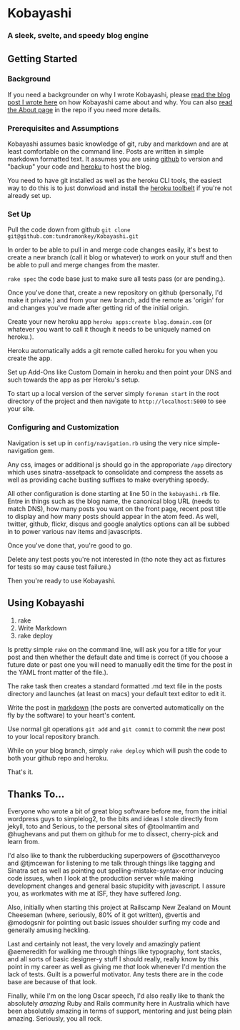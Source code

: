 # Kobayashi

### A sleek, svelte, and speedy blog engine

## Getting Started

### Background

If you need a backgrounder on why I wrote Kobayashi, please [read the blog
post I wrote
here](http://blog.tundramonkey.com/2012/07/20/the-tundramonkey-cometh)
on how Kobayashi came about and why. You can also [read the About
page](https://github.com/tundramonkey/Kobayashi/blob/master/pages/about.md)
in the repo if you need more details.

### Prerequisites and Assumptions

Kobayashi assumes basic knowledge of git, ruby and markdown and are at
least comfortable on the command line. Posts are written in simple
markdown formatted text. It assumes you are using
[github](http://github.com) to version and "backup" your code and
[heroku](http://heroku.com) to host the blog.

You need to have git installed as well as the heroku CLI tools, the
easiest way to do this is to just donwload and install the [heroku
toolbelt](https://toolbelt.heroku.com) if you're not already set up.

### Set Up

Pull the code down from github `git clone git@github.com:tundramonkey/Kobayashi.git`

In order to be able to pull in and merge code changes easily, it's best
to create a new branch (call it blog or whatever) to work on your stuff
and then be able to pull and merge changes from the master.

`rake spec` the code base just to make sure all tests pass (or are
pending.).

Once you've done that, create a new repository on github (personally, I'd
make it private.) and from your new branch, add the remote as 'origin'
for and changes you've made after getting rid of the initial origin.

Create your new heroku app `heroku apps:create blog.domain.com` (or
whatever you want to call it though it needs to be uniquely named
on heroku.).

Heroku automatically adds a git remote called heroku for you when you
create the app.

Set up Add-Ons like Custom Domain in heroku and then point your DNS and
such towards the app as per Heroku's setup.

To start up a local version of the server simply `foreman start` in the
root directory of the project and then navigate to
`http://localhost:5000` to see your site.

### Configuring and Customization

Navigation is set up in `config/navigation.rb` using the very nice
simple-navigation gem.

Any css, images or additional js should go in the approporiate `/app`
directory which uses sinatra-assetpack to consolidate and compress the
assets as well as providing cache busting suffixes to make everything
speedy.

All other configuration is done starting at line 50 in the
`kobayashi.rb` file. Entre in things such as the blog name, the
canonical blog URL (needs to match DNS), how many posts you want on the
front page, recent post title to display and how many posts should
appear in the atom feed. As well, twitter, github, flickr, disqus and
google analytics options can all be subbed in to power various nav items
and javascripts.

Once you've done that, you're good to go.

Delete any test posts you're not interested in (tho note they act as
fixtures for tests so may cause test failure.)

Then you're ready to use Kobayashi.

## Using Kobayashi

1. rake
2. Write Markdown
3. rake deploy

Is pretty simple `rake` on the command line, will ask you for a title
for your post and then whether the default date and time is correct (if
you choose a future date or past one you will need to manually edit the
time for the post in the YAML front matter of the file.).

The rake task then creates a standard formatted .md text file in the
posts directory and launches (at least on macs) your default text editor
to edit it.

Write the post in
[markdown](http://daringfireball.net/projects/markdown/) (the posts are
converted automatically on the fly by the software) to your heart's
content.

Use normal git operations `git add` and `git commit` to commit the new
post to your local repository branch.

While on your blog branch, simply `rake deploy` which will push the code
to both your github repo and heroku.

That's it.

## Thanks To...

Everyone who wrote a bit of great blog software before me, from the
initial wordpress guys to simplelog2, to the bits and ideas I stole
directly from jekyll, toto and Serious, to the personal sites of
@toolmantim and @hughevans and put them on github for me to dissect,
cherry-pick and learn from.

I'd also like to thank the rubberducking superpowers of @scottharveyco
and @tjmcewan for listening to me talk through things like tagging and
Sinatra set as well as pointing out spelling-mistake-syntax-error
inducing code issues, when I look at the production server while making
development changes and general basic stupidity with javascript. I
assure you, as workmates with me at ISF, they have suffered *long*.

Also, initially when starting this project at Railscamp New Zealand on
Mount Cheeseman (where, seriously, 80% of it got written), @vertis and
@modogsnir for pointing out basic issues shoulder surfing my
code and generally amusing heckling.

Last and certainly not least, the very lovely and amazingly patient
@aemeredith for walking me through things like typography, font stacks,
and all sorts of basic designer-y stuff I should really, really know by
this point in my career as well as giving me *that* look whenever I'd
mention the lack of tests. Guilt is a powerful motivator. Any tests
there are in the code base are because of that look.

Finally, while I'm on the long Oscar speech, I'd also really like to
thank the absolutely *amazing* Ruby and Rails community here in
Australia which have been absolutely amazing in terms of support,
mentoring and just being plain amazing. Seriously, you all rock.


